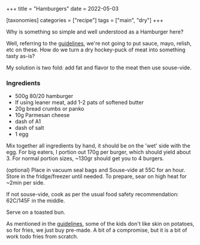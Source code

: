 +++
title = "Hamburgers"
date = 2022-05-03

[taxonomies]
categories = ["recipe"]
tags = ["main", "dry"]
+++


Why is something so simple and well understood as a Hamburger here?

Well, referring to the [guidelines](/guidelines), we're not going to put sauce, mayo, relish, etc on these.  How do we turn a dry hockey-puck of meat into something tasty as-is?

My solution is two fold: add fat and flavor to the meat then use souse-vide.

<!-- more -->

### Ingredients

- 500g 80/20 hamburger 
- If using leaner meat, add 1-2 pats of softened butter 
- 20g bread crumbs or panko
- 10g Parmesan cheese
- dash of A1
- dash of salt
- 1 egg


Mix together all ingredients by hand, it should be on the 'wet' side
 with the egg.  For big eaters, I portion out 170g per burger, which should yield about 3.
 For normal portion sizes, ~130gr should get you to 4 burgers.  

(optional) Place in vacuum seal bags and Souse-vide at 55C for an hour. Store in the fridge/freezer until needed.  To prepare, sear on high heat for ~2min per side.

If not souse-vide, cook as per the usual food safety recommendation: 62C/145F in the middle.

Serve on a toasted bun.

As mentioned in the [guidelines](/guidelines), some of the kids don't like skin on potatoes, so for fries, we just buy pre-made. A bit of a compromise, but it is a bit of work todo fries from scratch.
